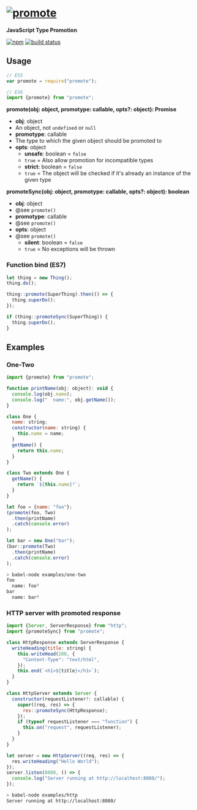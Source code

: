# [![promote][promote-img]][promote-url]
**JavaScript Type Promotion**

[![npm][npm-img]][npm-url] [![build status][travis-img]][travis-url]

## Usage

```js
// ES5
var promote = require("promote");

// ES6
import {promote} from "promote";
```

**promote(obj: object, promotype: callable, opts?: object): Promise**
- **obj**: object  
- An object, not `undefined` or `null`
- **promotype**: callable  
- The type to which the given object should be promoted to
- **opts**: object
  - **unsafe**: boolean = `false`  
  - `true` = Also allow promotion for incompatible types  
  - **strict**: boolean = `false`  
  - `true` = The object will be checked if it's already an instance of the given type

**promoteSync(obj: object, promotype: callable, opts?: object): boolean**
- **obj**: object  
- @see `promote()`
- **promotype**: callable  
- @see `promote()`
- **opts**: object  
- @see `promote()`
  - **silent**: boolean = `false`  
  - `true` = No exceptions will be thrown

### Function bind (ES7)

```js
let thing = new Thing();
thing.do();

thing::promote(SuperThing).then(() => {
  thing.superDo();
});

if (thing::promoteSync(SuperThing)) {
  thing.superDo();
}
```

## Examples
### One-Two

```js
import {promote} from "promote";

function printName(obj: object): void {
  console.log(obj.name);
  console.log("  name:", obj.getName());
}

class One {
  name: string;
  constructor(name: string) {
    this.name = name;
  }
  getName() {
    return this.name;
  }
}

class Two extends One {
  getName() {
    return `${this.name}²`;
  }
}

let foo = {name: "foo"};
(promote(foo, Two)
  .then(printName)
  .catch(console.error)
);

let bar = new One("bar");
(bar::promote(Two)
  .then(printName)
  .catch(console.error)
);
```

```sh
> babel-node examples/one-two
foo
  name: foo²
bar
  name: bar²
```

### HTTP server with promoted response

```js
import {Server, ServerResponse} from "http";
import {promoteSync} from "promote";

class HttpResponse extends ServerResponse {
  writeHeading(title: string) {
    this.writeHead(200, {
      "Content-Type": "text/html",
    });
    this.end(`<h1>${title}</h1>`);
  }
}

class HttpServer extends Server {
  constructor(requestListener?: callable) {
    super((req, res) => {
      res::promoteSync(HttpResponse);
    });
    if (typeof requestListener === "function") {
      this.on("request", requestListener);
    }
  }
}

let server = new HttpServer((req, res) => {
  res.writeHeading("Hello World");
});
server.listen(8080, () => {
  console.log("Server running at http://localhost:8080/");
});
```

```sh
> babel-node examples/http
Server running at http://localhost:8080/
```

[promote-img]: https://raw.githubusercontent.com/stefanr/node-promote/gh-pages/images/promote.png
[promote-url]: https://npmjs.org/package/promote
[npm-img]: https://img.shields.io/npm/v/promote.svg
[npm-url]: https://npmjs.org/package/promote
[travis-img]: https://travis-ci.org/stefanr/node-promote.svg
[travis-url]: https://travis-ci.org/stefanr/node-promote
